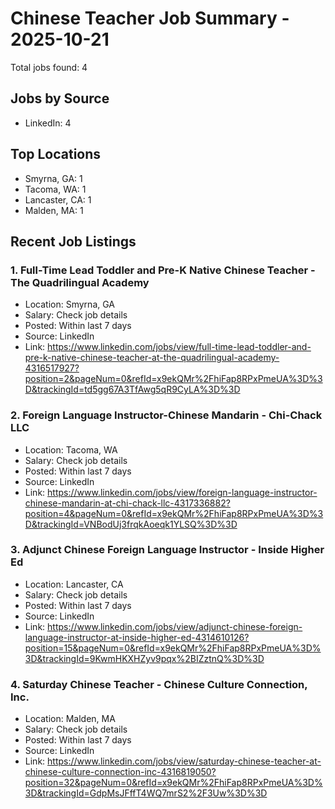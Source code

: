 # Chinese Teacher Job Summary - 2025-10-21

Total jobs found: 4

## Jobs by Source

- LinkedIn: 4

## Top Locations

- Smyrna, GA: 1
- Tacoma, WA: 1
- Lancaster, CA: 1
- Malden, MA: 1

## Recent Job Listings

### 1. Full-Time Lead Toddler and Pre-K Native Chinese Teacher - The Quadrilingual Academy
- Location: Smyrna, GA
- Salary: Check job details
- Posted: Within last 7 days
- Source: LinkedIn
- Link: https://www.linkedin.com/jobs/view/full-time-lead-toddler-and-pre-k-native-chinese-teacher-at-the-quadrilingual-academy-4316517927?position=2&pageNum=0&refId=x9ekQMr%2FhiFap8RPxPmeUA%3D%3D&trackingId=td5gg67A3TfAwg5qR9CyLA%3D%3D

### 2. Foreign Language Instructor-Chinese Mandarin - Chi-Chack LLC
- Location: Tacoma, WA
- Salary: Check job details
- Posted: Within last 7 days
- Source: LinkedIn
- Link: https://www.linkedin.com/jobs/view/foreign-language-instructor-chinese-mandarin-at-chi-chack-llc-4317336882?position=4&pageNum=0&refId=x9ekQMr%2FhiFap8RPxPmeUA%3D%3D&trackingId=VNBodUj3frqkAoeqk1YLSQ%3D%3D

### 3. Adjunct Chinese Foreign Language Instructor - Inside Higher Ed
- Location: Lancaster, CA
- Salary: Check job details
- Posted: Within last 7 days
- Source: LinkedIn
- Link: https://www.linkedin.com/jobs/view/adjunct-chinese-foreign-language-instructor-at-inside-higher-ed-4314610126?position=15&pageNum=0&refId=x9ekQMr%2FhiFap8RPxPmeUA%3D%3D&trackingId=9KwmHKXHZyv9pqx%2BIZztnQ%3D%3D

### 4. Saturday Chinese Teacher - Chinese Culture Connection, Inc.
- Location: Malden, MA
- Salary: Check job details
- Posted: Within last 7 days
- Source: LinkedIn
- Link: https://www.linkedin.com/jobs/view/saturday-chinese-teacher-at-chinese-culture-connection-inc-4316819050?position=32&pageNum=0&refId=x9ekQMr%2FhiFap8RPxPmeUA%3D%3D&trackingId=GdpMsJFffT4WQ7mrS2%2F3Uw%3D%3D

